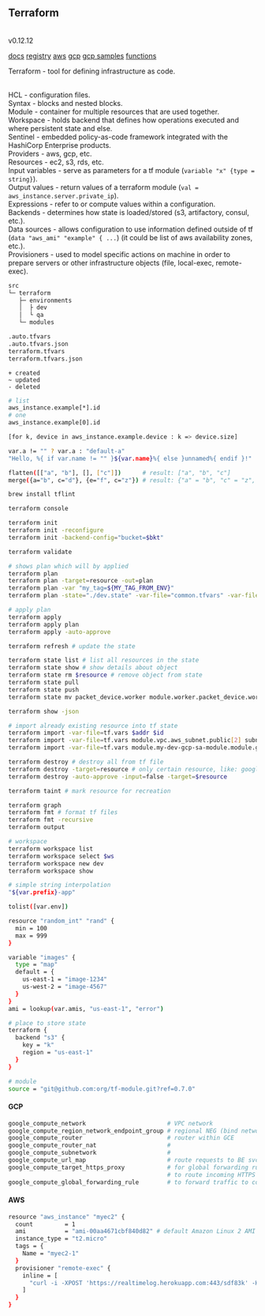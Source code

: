 Terraform
-

<br>v0.12.12

[docs](https://www.terraform.io/docs/index.html)
[registry](https://registry.terraform.io/)
[aws](https://registry.terraform.io/providers/hashicorp/aws/latest/docs)
[gcp](https://registry.terraform.io/providers/hashicorp/google/latest/docs)
[gcp samples](https://github.com/terraform-google-modules/terraform-docs-samples)
[functions](https://www.terraform.io/docs/configuration/functions/strrev.html)

Terraform - tool for defining infrastructure as code.

<br>HCL - configuration files.
<br>Syntax - blocks and nested blocks.
<br>Module - container for multiple resources that are used together.
<br>Workspace - holds backend that defines how operations executed and where persistent state and else.
<br>Sentinel - embedded policy-as-code framework integrated with the HashiCorp Enterprise products.
<br>Providers - aws, gcp, etc.
<br>Resources - ec2, s3, rds, etc.
<br>Input variables - serve as parameters for a tf module (`variable "x" {type = string}`).
<br>Output values - return values of a terraform module (`val = aws_instance.server.private_ip`).
<br>Expressions - refer to or compute values within a configuration.
<br>Backends - determines how state is loaded/stored (s3, artifactory, consul, etc.).
<br>Data sources - allows configuration to use information defined outside of tf
(`data "aws_ami" "example" { ...`) (it could be list of aws availability zones, etc.).
<br>Provisioners - used to model specific actions on machine in order
to prepare servers or other infrastructure objects (file, local-exec, remote-exec).

````sh
src
└─ terraform
   ├─ environments
   │  ├ dev
   │  └ qa
   └─ modules

.auto.tfvars
.auto.tfvars.json
terraform.tfvars
terraform.tfvars.json
````

````
+ created
~ updated
- deleted
````

````sh
# list
aws_instance.example[*].id
# one
aws_instance.example[0].id

[for k, device in aws_instance.example.device : k => device.size]

var.a != "" ? var.a : "default-a"
"Hello, %{ if var.name != "" }${var.name}%{ else }unnamed%{ endif }!"

flatten([["a", "b"], [], ["c"]])      # result: ["a", "b", "c"]
merge({a="b", c="d"}, {e="f", c="z"}) # result: {"a" = "b", "c" = "z", "e" = "f"}
````

````sh
brew install tflint

terraform console

terraform init
terraform init -reconfigure
terraform init -backend-config="bucket=$bkt"

terraform validate

# shows plan which will by applied
terraform plan
terraform plan -target=resource -out=plan
terraform plan -var "my_tag=${MY_TAG_FROM_ENV}"
terraform plan -state="./dev.state" -var-file="common.tfvars" -var-file="dev.tfvars"

# apply plan
terraform apply
terraform apply plan
terraform apply -auto-approve

terraform refresh # update the state

terraform state list # list all resources in the state
terraform state show # show details about object
terraform state rm $resource # remove object from state
terraform state pull
terraform state push
terraform state mv packet_device.worker module.worker.packet_device.worker # move resource into module

terraform show -json

# import already existing resource into tf state
terraform import -var-file=tf.vars $addr $id
terraform import -var-file=tf.vars module.vpc.aws_subnet.public[2] subnet-x9cb23
terraform import -var-file=tf.vars module.my-dev-gcp-sa-module.module.gh_oidc.google_iam_workload_identity_pool_provider.main projects/test-prj/locations/global/workloadIdentityPools/my-ga-pool/providers/my-ga-pool-provider

terraform destroy # destroy all from tf file
terraform destroy -target=resource # only certain resource, like: google_cloud_run_service.default
terraform destroy -auto-approve -input=false -target=$resource

terraform taint # mark resource for recreation

terraform graph
terraform fmt # format tf files
terraform fmt -recursive
terraform output

# workspace
terraform workspace list
terraform workspace select $ws
terraform workspace new dev
terraform workspace show
````

````sh
# simple string interpolation
"${var.prefix}-app"

tolist([var.env])

resource "random_int" "rand" {
  min = 100
  max = 999
}

variable "images" {
  type = "map"
  default = {
    us-east-1 = "image-1234"
    us-west-2 = "image-4567"
  }
}
ami = lookup(var.amis, "us-east-1", "error")

# place to store state
terraform {
  backend "s3" {
    key = "k"
    region = "us-east-1"
  }
}

# module
source = "git@github.com:org/tf-module.git?ref=0.7.0"
````

#### GCP

````sh
google_compute_network                       # VPC network
google_compute_region_network_endpoint_group # regional NEG (bind network and cloudrun)
google_compute_router                        # router within GCE
google_compute_router_nat                    #
google_compute_subnetwork                    #
google_compute_url_map                       # route requests to BE svc
google_compute_target_https_proxy            # for global forwarding rule
                                             # to route incoming HTTPS requests to URL map
google_compute_global_forwarding_rule        # to forward traffic to correct HTTP LB
````

#### AWS

````sh
resource "aws_instance" "myec2" {
  count         = 1
  ami           = "ami-00aa4671cbf840d82" # default Amazon Linux 2 AMI
  instance_type = "t2.micro"
  tags = {
    Name = "myec2-1"
  }
  provisioner "remote-exec" {
    inline = [
      "curl -i -XPOST 'https://realtimelog.herokuapp.com:443/sdf83k' -H 'Content-Type: application/json' -d '{\"msg\": \"ec2\"}'"
    ]
  }
}
````
